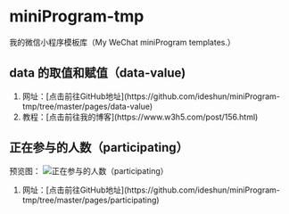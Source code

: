 # miniProgram-tmp
我的微信小程序模板库（My WeChat miniProgram templates.）
## data 的取值和赋值（data-value)
<ol>
  <li>网址：[点击前往GitHub地址](https://github.com/ideshun/miniProgram-tmp/tree/master/pages/data-value)</li>
  <li>教程：[点击前往我的博客](https://www.w3h5.com/post/156.html)</li>
</ol>

## 正在参与的人数（participating）
预览图：
![正在参与的人数（participating）](https://github.com/ideshun/miniProgram-tmp/blob/master/data/images/participating.png)
<ol>
  <li>网址：[点击前往GitHub地址](https://github.com/ideshun/miniProgram-tmp/tree/master/pages/participating)</li>
</ol>